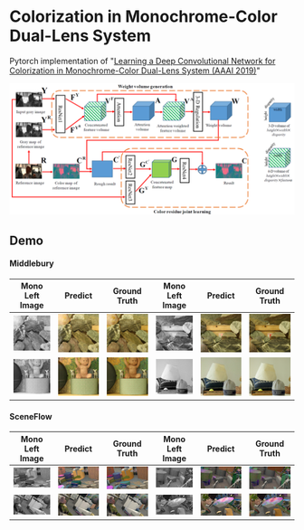 # Colorization in Monochrome-Color Dual-Lens System
Pytorch implementation of "[Learning a Deep Convolutional Network for Colorization in Monochrome-Color Dual-Lens System (AAAI 2019)](https://ojs.aaai.org//index.php/AAAI/article/view/4837)"

<img src="./image/network_architecture.png" alt="drawing" width="750"/>

## Demo
#### Middlebury
| Mono Left Image                          | Predict                                 | Ground Truth                          | Mono Left Image                          | Predict                                 | Ground Truth                          |
| ---------------------------------------- | --------------------------------------- | ------------------------------------- | ---------------------------------------- | --------------------------------------- | ------------------------------------- |
| ![img1](./image/middlebury_10_input.png) | ![img2](./image/middlebury_10_pred.png) | ![img3](./image/middlebury_10_gt.png) | ![img1](./image/middlebury_11_input.png) | ![img2](./image/middlebury_11_pred.png) | ![img3](./image/middlebury_11_gt.png) |
| ![img1](./image/middlebury_20_input.png) | ![img2](./image/middlebury_20_pred.png) | ![img3](./image/middlebury_20_gt.png) | ![img1](./image/middlebury_7_input.png)  | ![img2](./image/middlebury_7_pred.png)  | ![img3](./image/middlebury_7_gt.png)  |



#### SceneFlow
| Mono Left Image                        | Predict                               | Ground Truth                        | Mono Left Image                        | Predict                               | Ground Truth                        |
| -------------------------------------- | ------------------------------------- | ----------------------------------- | -------------------------------------- | ------------------------------------- | ----------------------------------- |
| ![img1](./image/sceneflow_1_input.png) | ![img2](./image/sceneflow_1_pred.png) | ![img3](./image/sceneflow_1_gt.png) | ![img1](./image/sceneflow_2_input.png) | ![img2](./image/sceneflow_2_pred.png) | ![img3](./image/sceneflow_2_gt.png) |
| ![img1](./image/sceneflow_3_input.png) | ![img2](./image/sceneflow_3_pred.png) | ![img3](./image/sceneflow_3_gt.png) | ![img1](./image/sceneflow_4_input.png) | ![img2](./image/sceneflow_4_pred.png) | ![img3](./image/sceneflow_4_gt.png) |




